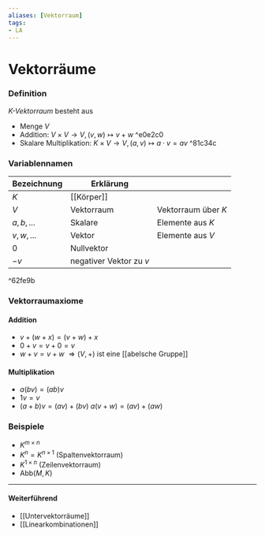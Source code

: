 ```yaml
---
aliases: [Vektorraum]
tags:
- LA 
---
```

# Vektorräume
 ### Definition
*K-Vektorraum* besteht aus
- Menge $V$
- Addition: $V \times V \rightarrow V, (v,w) \mapsto v + w$ ^e0e2c0
- Skalare Multiplikation: $K \times V \rightarrow V, (a,v) \mapsto a \cdot v = av$  ^81c34c

### Variablennamen
| Bezeichnung | Erklärung               |                     | 
| ----------- | ----------------------- | ------------------- |
| $K$         | [[Körper]]                  |                     |
| $V$         | Vektorraum              | Vektorraum über $K$ |
| $a,b,...$   | Skalare                 | Elemente aus $K$    |
| $v,w,...$   | Vektor                  | Elemente aus $V$    |
| $0$         | Nullvektor              |                     |
| $-v$        | negativer Vektor zu $v$ |                     |

^62fe9b

### Vektorraumaxiome
#### Addition
- $v+(w+x) = (v+w)+x$
- $0+v = v+0 = v$
- $w+v=v+w$
$\Rightarrow (V,+)$ ist eine [[abelsche Gruppe]]

#### Multiplikation
- $a(bv) = (ab)v$
- $1v = v$
- $(a+b)v = (av)+(bv)$
  $a(v+w)=(av)+(aw)$

### Beispiele 
- $K^{m \times n}$
- $K^n=K^{n \times 1}$ (Spaltenvektorraum)
- $K^{1 \times n}$ (Zeilenvektorraum)
- Abb$(M,K)$

---
#### Weiterführend
- [[Untervektorräume]]
- [[Linearkombinationen]]
